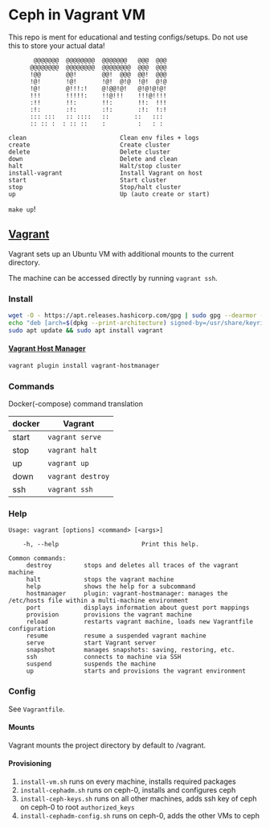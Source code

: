 # Ceph in Vagrant VM

This repo is ment for educational and testing configs/setups. Do not use this to store your actual data!

```
       @@@@@@@  @@@@@@@@  @@@@@@@   @@@  @@@  
      @@@@@@@@  @@@@@@@@  @@@@@@@@  @@@  @@@  
      !@@       @@!       @@!  @@@  @@!  @@@  
      !@!       !@!       !@!  @!@  !@!  @!@  
      !@!       @!!!:!    @!@@!@!   @!@!@!@!  
      !!!       !!!!!:    !!@!!!    !!!@!!!!  
      :!!       !!:       !!:       !!:  !!!  
      :!:       :!:       :!:       :!:  !:!  
      ::: :::   :: ::::   ::       ::   :::   
      :: :: :  : :: ::    :         :   : :   

clean                          Clean env files + logs
create                         Create cluster
delete                         Delete cluster
down                           Delete and clean
halt                           Halt/stop cluster
install-vagrant                Install Vagrant on host
start                          Start cluster
stop                           Stop/halt cluster
up                             Up (auto create or start)
```

`make up`!

## [Vagrant](https://www.vagrantup.com/)

Vagrant sets up an Ubuntu VM with additional mounts to the current directory. 

The machine can be accessed directly by running `vagrant ssh`. 

### Install

```bash
wget -O - https://apt.releases.hashicorp.com/gpg | sudo gpg --dearmor -o /usr/share/keyrings/hashicorp-archive-keyring.gpg
echo "deb [arch=$(dpkg --print-architecture) signed-by=/usr/share/keyrings/hashicorp-archive-keyring.gpg] https://apt.releases.hashicorp.com $(lsb_release -cs) main" | sudo tee /etc/apt/sources.list.d/hashicorp.list
sudo apt update && sudo apt install vagrant
```

#### [Vagrant Host Manager](https://github.com/devopsgroup-io/vagrant-hostmanager)

```bash
vagrant plugin install vagrant-hostmanager
```

### Commands

Docker(-compose) command translation

| docker | Vagrant           |
|--------|-------------------|
| start  | `vagrant serve`   |
| stop   | `vagrant halt`    |
| up     | `vagrant up`      |
| down   | `vagrant destroy` |
| ssh    | `vagrant ssh`     |

### Help

```
Usage: vagrant [options] <command> [<args>]

    -h, --help                       Print this help.

Common commands:
     destroy         stops and deletes all traces of the vagrant machine
     halt            stops the vagrant machine
     help            shows the help for a subcommand
     hostmanager     plugin: vagrant-hostmanager: manages the /etc/hosts file within a multi-machine environment
     port            displays information about guest port mappings
     provision       provisions the vagrant machine
     reload          restarts vagrant machine, loads new Vagrantfile configuration
     resume          resume a suspended vagrant machine
     serve           start Vagrant server
     snapshot        manages snapshots: saving, restoring, etc.
     ssh             connects to machine via SSH
     suspend         suspends the machine
     up              starts and provisions the vagrant environment
```

### Config

See `Vagrantfile`.

#### Mounts
Vagrant mounts the project directory by default to /vagrant.

#### Provisioning

1. `install-vm.sh` runs on every machine, installs required packages
2. `install-cephadm.sh` runs on ceph-0, installs and configures ceph
3. `install-ceph-keys.sh` runs on all other machines, adds ssh key of ceph on ceph-0 to root `authorized_keys`
4. `install-cephadm-config.sh` runs on ceph-0, adds the other VMs to ceph 
